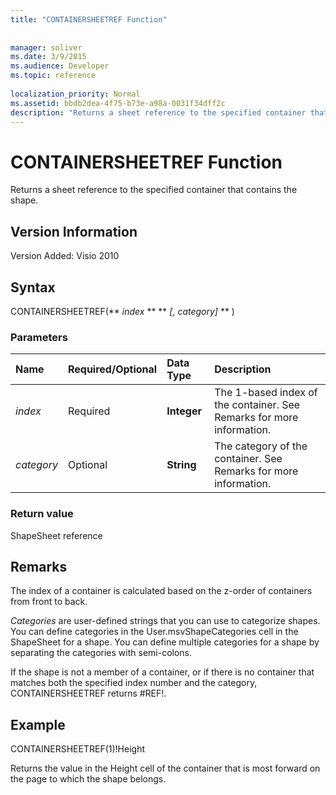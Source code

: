 ```yaml
---
title: "CONTAINERSHEETREF Function"
 
 
manager: soliver
ms.date: 3/9/2015
ms.audience: Developer
ms.topic: reference
 
localization_priority: Normal
ms.assetid: bbdb2dea-4f75-b73e-a98a-0031f34dff2c
description: "Returns a sheet reference to the specified container that contains the shape."
---
```


# CONTAINERSHEETREF Function

Returns a sheet reference to the specified container that contains the shape.
  
## Version Information

Version Added: Visio 2010 
  
## Syntax

CONTAINERSHEETREF(** *index* ** ** *[, category]* ** ) 
  
### Parameters

|**Name**|**Required/Optional**|**Data Type**|**Description**|
|:-----|:-----|:-----|:-----|
| _index_ <br/> |Required  <br/> |**Integer** <br/> |The 1-based index of the container. See Remarks for more information.  <br/> |
| _category_ <br/> |Optional  <br/> |**String** <br/> |The category of the container. See Remarks for more information.  <br/> |
   
### Return value

ShapeSheet reference
  
## Remarks

The index of a container is calculated based on the z-order of containers from front to back.
  
 *Categories*  are user-defined strings that you can use to categorize shapes. You can define categories in the User.msvShapeCategories cell in the ShapeSheet for a shape. You can define multiple categories for a shape by separating the categories with semi-colons. 
  
If the shape is not a member of a container, or if there is no container that matches both the specified index number and the category, CONTAINERSHEETREF returns #REF!.
  
## Example

CONTAINERSHEETREF(1)!Height 
  
Returns the value in the Height cell of the container that is most forward on the page to which the shape belongs. 
  

